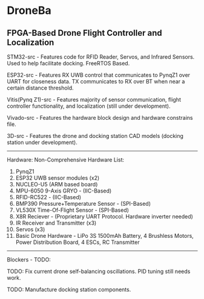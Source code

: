 # DroneBa
FPGA-Based Drone Flight Controller and Localization
--------------------------------------------------------
STM32-src - Features code for RFID Reader, Servos, and Infrared Sensors. Used to help facilitate docking. FreeRTOS Based.

ESP32-src - Features RX UWB control that communicates to PynqZ1 over UART for closeness data. TX communicates to RX over BT when near a certain distance threshold. 

Vitis(Pynq Z1)-src - Features majority of sensor communication, flight controller functionality, and localization (still under development).

Vivado-src - Features the hardware block design and hardware constrains file.

3D-src - Features the drone and docking station CAD models (docking station under development).

-------------------------------------------------------
Hardware:
  Non-Comprehensive Hardware List:
  1) PynqZ1
  2) ESP32 UWB sensor modules (x2)
  3) NUCLEO-U5 (ARM based board)
  4) MPU-6050 9-Axis GRYO - (IIC-Based)
  5) RFID-RC522 - (IIC-Based)
  6) BMP390 Pressure+Temperature Sensor - (SPI-Based)
  7) VL530X Time-Of-Flight Sensor - (SPI-Based)
  8) X8R Reciever - (Proprietary UART Protocol. Hardware inverter needed)
  9) IR Receiver and Transmitter (x3)
  10) Servos (x3)
  11) Basic Drone Hardware - LiPo 3S 1500mAh Battery, 4 Brushless Motors, Power Distribution Board, 4 ESCs, RC Transmitter
------------------------------------------------------------
Blockers - TODO:

TODO: Fix current drone self-balancing oscillations. PID tuning still needs work.

TODO: Manufacture docking station components.

